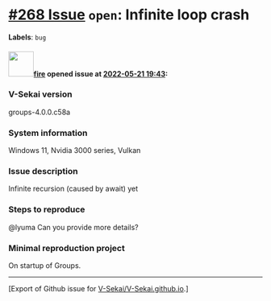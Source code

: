 # [\#268 Issue](https://github.com/V-Sekai/V-Sekai.github.io/issues/268) `open`: Infinite loop crash
**Labels**: `bug`


#### <img src="https://avatars.githubusercontent.com/u/32321?u=c2e06a3d2b49a467aa907e54aa259516440267cc&v=4" width="50">[fire](https://github.com/fire) opened issue at [2022-05-21 19:43](https://github.com/V-Sekai/V-Sekai.github.io/issues/268):

### V-Sekai version

groups-4.0.0.c58a

### System information

Windows 11, Nvidia 3000 series, Vulkan

### Issue description

Infinite recursion (caused by await) yet

### Steps to reproduce

@lyuma Can you provide more details?

### Minimal reproduction project

On startup of Groups.




-------------------------------------------------------------------------------



[Export of Github issue for [V-Sekai/V-Sekai.github.io](https://github.com/V-Sekai/V-Sekai.github.io).]
